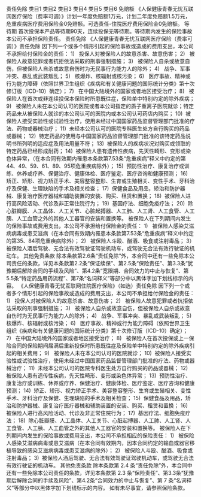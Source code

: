 责任免除
	类目1	类目2	类目3	类目4	类目5	类目6
	免赔额
		《人保健康青春无忧互联网医疗保险（费率可调）》计划一年度免赔额1万元，计划二年度免赔额1.5万元，危重疾病医疗费用保险金0免赔额。可选责任-住院医疗费用保险金0免赔额。
	等待期
		首次投保本产品等待期90天，连续投保无等待期。等待期内发生的保险事故本公司不承担保险责任。
	责任免除
		《人保健康青春无忧互联网医疗保险（费率可调）》责任免除
		因下列一个或多个情形引起的保险事故或造成的费用支出，本公司不承担给付保险金的责任：
			1)   投保人对被保险人的故意杀害、故意伤害；
			2)   被保险人故意犯罪或者抗拒依法采取的刑事强制措施；
			3)   被保险人自杀或故意自伤，但被保险人自杀或故意自伤时为无民事行为能力人的除外；
			4)   战争、军事冲突、暴乱或武装叛乱；
			5)   核爆炸、核辐射或核污染；
			6)   医疗事故、精神或行为能力障碍（依照世界卫生组织《疾病和有关健康问题的国际统计分类》第十次修订版（ICD-10）确定）；
			7)   在中国大陆境外的国家或者地区接受治疗；
			8)   被保险人在首次或非连续投保本保险时所患既往症，保险单中特别约定的除外疾病；
			9)   被保险人未在本公司认可的医院或者本公司指定的质子重离子医院就诊；特定药品未从被保险人就诊的本公司认可的医院内或本公司认可药店内购买；
			10)  被保险人接受实验性或试验性治疗，使用未经过中国国家药品监督管理部门批准的疗法、药物或器械治疗；
			11)  未经本公司认可的医院专科医生处方自行购买的药品或器械；
			12)  特定药品的使用与中国国家药品监督管理部门批准的该特定药品说明书所列明的适应症及用法用量不符；
			13)  被保险人的疾病状况对购买或领取的特定药品已经形成耐药；
			14)  被保险人患有遗传性疾病，先天性畸形、变形或染色体异常，（在本合同有效期内罹患本条款第7.53条“危重疾病”释义中约定的第44、49、59、61、89、95项危重疾病除外）；
			15)  预防性治疗、康复治疗或训练、休养或疗养、保健治疗、健康体检、医疗鉴定、医疗咨询和健康预测；
			16)  矫正、矫形、视力矫正手术、美容整容整形、生育或生殖相关、变性手术、牙科治疗及保健、生理缺陷的手术及相关检查；
			17)  保健食品及用品，矫治和防护器械、康复治疗医疗器械和辅助装置的安装、购买、租赁和置换；
			18)  被保险人进行高风险活动、代诊及非正常住院行为；
			19)  基因疗法、细胞免疫疗法；
			20)  除心脏瓣膜、人工晶体、人工关节、心脏起搏器、人工肺、人工肾、人工食管、人工胰、人工血管之外的其他人工器官的安装和置换等。
		被保险人在下列期间内发生的保险事故或费用支出，本公司不承担给付保险金的责任：
			1)   被保险人感染艾滋病病毒或患艾滋病（在本合同有效期内罹患本条款第7.53条“危重疾病”释义中约定的第35、84项危重疾病除外）；
			2)   被保险人斗殴、酗酒、吸食或注射毒品；
			3）被保险人酒后驾驶、无合法有效驾驶证驾驶机动车，或驾驶无合法有效行驶证的机动车。
		其他免责条款
			除本条款第2.6条“责任免除”外，本合同中还有一些免除本公司责任的条款，详见本条款第2.2条“保证续保”、第2.5条“保险责任”、第3.3条“犹豫期后解除合同的手续及风险”、第4.2条“宽限期、合同效力的中止与恢复”、第5.5条“特定药品用药流程”、第7条“名词释义”等部分中以黑体字加下划线标示的内容。
		《人保健康青春无忧互联网住院医疗保险》（如选）责任免除
		因下列一个或者多个情形引起的保险事故或造成的费用支出，本公司不承担给付保险金的责任：
			1)   投保人对被保险人的故意杀害、故意伤害；
			2)   被保险人故意犯罪或者抗拒依法采取的刑事强制措施；
			3)   被保险人自杀或故意自伤，但被保险人自杀或故意自伤时为无民事行为能力人的除外；
			4)   战争、军事冲突、暴乱或武装叛乱；
			5)   核爆炸、核辐射或核污染；
			6)   医疗事故、精神或行为能力障碍（依照世界卫生组织《疾病和有关健康问题的国际统计分类》第十次修订版（ICD-10）确定）；
			7)   在中国大陆境外的国家或者地区接受治疗；
			8)   被保险人在首次投保或上一保险合同的保险期间届满后重新投保时所患既往症及保险单中特别约定的除外疾病引起的相关费用；
			9)   被保险人未在本公司认可的医院就诊；
			10)  被保险人接受实验性或试验性治疗，使用未经过中国国家药品监督管理部门批准的疗法、药物或器械治疗；
			11)  未经本公司认可的医院专科医生处方自行购买的药品或器械；
			12)  被保险人患有遗传性疾病，先天性畸形、变形或染色体异常；
			13)  预防性治疗、康复治疗或训练、休养或疗养、保健治疗、健康体检、医疗鉴定、医疗咨询和健康预测；
			14)  矫正、矫形、视力矫正手术、美容整容整形、生育或生殖相关、变性手术、牙科治疗及保健、生理缺陷的手术及相关检查；
			15)  保健食品及用品，矫治和防护器械、康复治疗医疗器械和辅助装置的安装、购买、租赁和置换；
			16)  被保险人进行高风险活动、代诊及非正常住院行为；
			17)  基因疗法、细胞免疫疗法；
			18)  除心脏瓣膜、人工晶体、人工关节、心脏起搏器、人工肺、人工肾、人工食管、人工胰、人工血管之外的其他人工器官的安装和置换等。
		被保险人在下列期间内发生的保险事故或费用支出，本公司不承担相应的保险责任：
			1)   被保险人感染艾滋病病毒或患艾滋病（在本合同有效期内，因本合同约定的输血或器官移植导致的感染艾滋病病毒或患艾滋病的除外）；
			2)   被保险人斗殴、酗酒、吸食或注射毒品；
			3)  被保险人酒后驾驶、无合法有效驾驶证驾驶机动车，或驾驶无合法有效行驶证的机动车。
		其他免责条款
			除本条款第 2.4 条“责任免除”外，本合同中还有一些免除本公司责任的条款，详见本条款第 2.3 条“保险责任”、第3.3条“犹豫期后解除合同的手续及风险”、第4.2条“合同效力的中止与恢复”、第 7 条“名词释义”等部分中以黑体字加下划线标示的内容。
		如有未尽事宜，请参照保险条款。



